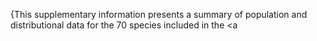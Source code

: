 ---
---
{This supplementary information presents a summary of population and distributional data for the 70 species included in the <a
